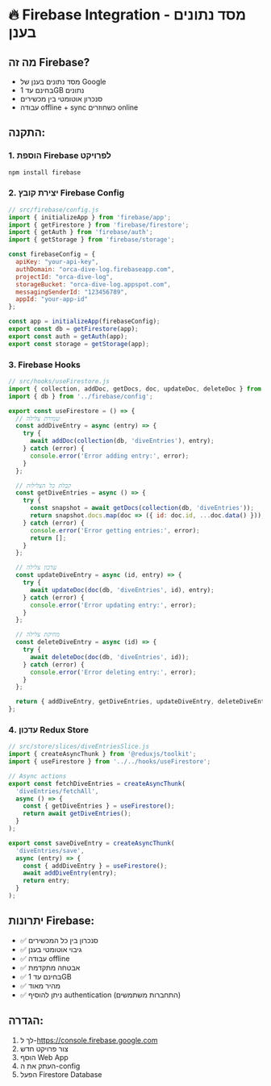 # 🔥 Firebase Integration - מסד נתונים בענן

## מה זה Firebase?
- מסד נתונים בענן של Google
- בחינם עד 1GB נתונים
- סנכרון אוטומטי בין מכשירים
- עבודה offline + sync כשחוזרים online

## התקנה:

### 1. הוספת Firebase לפרויקט
```bash
npm install firebase
```

### 2. יצירת קובץ Firebase Config
```javascript
// src/firebase/config.js
import { initializeApp } from 'firebase/app';
import { getFirestore } from 'firebase/firestore';
import { getAuth } from 'firebase/auth';
import { getStorage } from 'firebase/storage';

const firebaseConfig = {
  apiKey: "your-api-key",
  authDomain: "orca-dive-log.firebaseapp.com",
  projectId: "orca-dive-log",
  storageBucket: "orca-dive-log.appspot.com",
  messagingSenderId: "123456789",
  appId: "your-app-id"
};

const app = initializeApp(firebaseConfig);
export const db = getFirestore(app);
export const auth = getAuth(app);
export const storage = getStorage(app);
```

### 3. Firebase Hooks
```javascript
// src/hooks/useFirestore.js
import { collection, addDoc, getDocs, doc, updateDoc, deleteDoc } from 'firebase/firestore';
import { db } from '../firebase/config';

export const useFirestore = () => {
  // שמירת צלילה
  const addDiveEntry = async (entry) => {
    try {
      await addDoc(collection(db, 'diveEntries'), entry);
    } catch (error) {
      console.error('Error adding entry:', error);
    }
  };

  // קבלת כל הצלילות
  const getDiveEntries = async () => {
    try {
      const snapshot = await getDocs(collection(db, 'diveEntries'));
      return snapshot.docs.map(doc => ({ id: doc.id, ...doc.data() }));
    } catch (error) {
      console.error('Error getting entries:', error);
      return [];
    }
  };

  // עדכון צלילה
  const updateDiveEntry = async (id, entry) => {
    try {
      await updateDoc(doc(db, 'diveEntries', id), entry);
    } catch (error) {
      console.error('Error updating entry:', error);
    }
  };

  // מחיקת צלילה
  const deleteDiveEntry = async (id) => {
    try {
      await deleteDoc(doc(db, 'diveEntries', id));
    } catch (error) {
      console.error('Error deleting entry:', error);
    }
  };

  return { addDiveEntry, getDiveEntries, updateDiveEntry, deleteDiveEntry };
};
```

### 4. עדכון Redux Store
```javascript
// src/store/slices/diveEntriesSlice.js
import { createAsyncThunk } from '@reduxjs/toolkit';
import { useFirestore } from '../../hooks/useFirestore';

// Async actions
export const fetchDiveEntries = createAsyncThunk(
  'diveEntries/fetchAll',
  async () => {
    const { getDiveEntries } = useFirestore();
    return await getDiveEntries();
  }
);

export const saveDiveEntry = createAsyncThunk(
  'diveEntries/save',
  async (entry) => {
    const { addDiveEntry } = useFirestore();
    await addDiveEntry(entry);
    return entry;
  }
);
```

## יתרונות Firebase:
- ✅ סנכרון בין כל המכשירים
- ✅ גיבוי אוטומטי בענן
- ✅ עבודה offline
- ✅ אבטחה מתקדמת
- ✅ בחינם עד 1GB
- ✅ מהיר מאוד
- ✅ ניתן להוסיף authentication (התחברות משתמשים)

## הגדרה:
1. לך ל-https://console.firebase.google.com
2. צור פרויקט חדש
3. הוסף Web App
4. העתק את ה-config
5. הפעל Firestore Database
